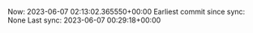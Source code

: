 Now: 2023-06-07 02:13:02.365550+00:00 Earliest commit since sync: None Last sync: 2023-06-07 00:29:18+00:00
